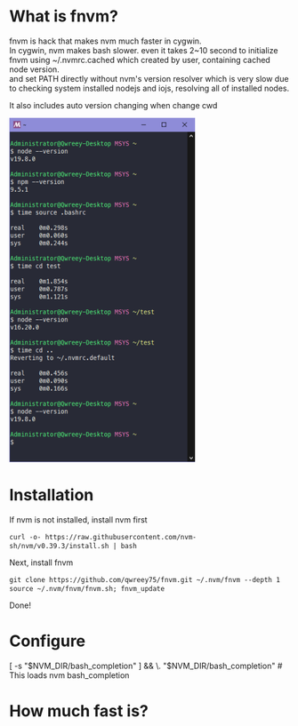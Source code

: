 # What is fnvm?

fnvm is hack that makes nvm much faster in cygwin.  
In cygwin, nvm makes bash slower. even it takes 2~10 second to initialize  
fnvm using ~/.nvmrc.cached which created by user, containing cached node version.  
and set PATH directly without nvm's version resolver which is very slow due to checking system installed nodejs and iojs, resolving all of installed nodes.  

It also includes auto version changing when change cwd  

![](images/using_fnvm.png)

# Installation

If nvm is not installed, install nvm first
```
curl -o- https://raw.githubusercontent.com/nvm-sh/nvm/v0.39.3/install.sh | bash
```

Next, install fnvm
```
git clone https://github.com/qwreey75/fnvm.git ~/.nvm/fnvm --depth 1
source ~/.nvm/fnvm/fnvm.sh; fnvm_update
```

Done!

# Configure



[ -s "$NVM_DIR/bash_completion" ] && \. "$NVM_DIR/bash_completion"  # This loads nvm bash_completion


# How much fast is?



